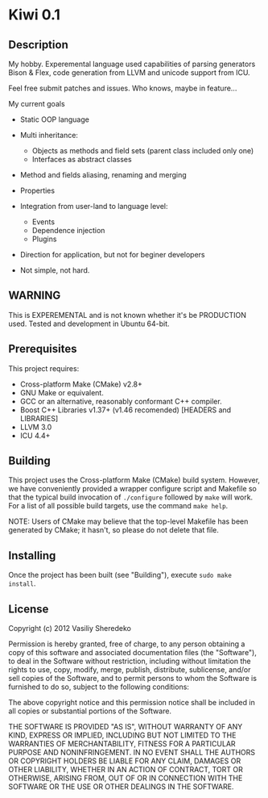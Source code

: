 Kiwi 0.1
========

Description
-----------
My hobby. Experemental language used capabilities of parsing generators
Bison & Flex, code generation from LLVM and unicode support from ICU.

Feel free submit patches and issues. Who knows, maybe in feature...

My current goals
* Static OOP language
* Multi inheritance:
    * Objects as methods and field sets (parent class included only one)
    * Interfaces as abstract classes
* Method and fields aliasing, renaming and merging
* Properties
* Integration from user-land to language level:
    * Events
    * Dependence injection
    * Plugins

* Direction for application, but not for beginer developers
* Not simple, not hard.

**WARNING**
-----------
This is EXPEREMENTAL and is not known whether it's be PRODUCTION used.
Tested and development in Ubuntu 64-bit.

Prerequisites
-------------
This project requires:
* Cross-platform Make (CMake) v2.8+
* GNU Make or equivalent.
* GCC or an alternative, reasonably conformant C++ compiler.
* Boost C++ Libraries v1.37+ (v1.46 recomended) [HEADERS and LIBRARIES]
* LLVM 3.0
* ICU 4.4+

Building
--------
This project uses the Cross-platform Make (CMake) build system. However, we
have conveniently provided a wrapper configure script and Makefile so that
the typical build invocation of `./configure` followed by `make` will work.
For a list of all possible build targets, use the command `make help`.

NOTE: Users of CMake may believe that the top-level Makefile has been
generated by CMake; it hasn't, so please do not delete that file.

Installing
----------
Once the project has been built (see "Building"), execute `sudo make install`.

License
-------
Copyright (c) 2012 Vasiliy Sheredeko

Permission is hereby granted, free of charge, to any person
obtaining a copy of this software and associated documentation
files (the "Software"), to deal in the Software without
restriction, including without limitation the rights to use,
copy, modify, merge, publish, distribute, sublicense, and/or sell
copies of the Software, and to permit persons to whom the
Software is furnished to do so, subject to the following
conditions:

The above copyright notice and this permission notice shall be
included in all copies or substantial portions of the Software.

THE SOFTWARE IS PROVIDED "AS IS", WITHOUT WARRANTY OF ANY KIND,
EXPRESS OR IMPLIED, INCLUDING BUT NOT LIMITED TO THE WARRANTIES
OF MERCHANTABILITY, FITNESS FOR A PARTICULAR PURPOSE AND
NONINFRINGEMENT. IN NO EVENT SHALL THE AUTHORS OR COPYRIGHT
HOLDERS BE LIABLE FOR ANY CLAIM, DAMAGES OR OTHER LIABILITY,
WHETHER IN AN ACTION OF CONTRACT, TORT OR OTHERWISE, ARISING
FROM, OUT OF OR IN CONNECTION WITH THE SOFTWARE OR THE USE OR
OTHER DEALINGS IN THE SOFTWARE.
